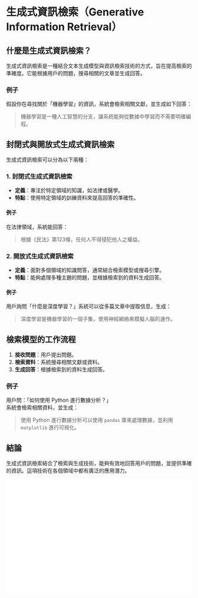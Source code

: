 # 生成式資訊檢索（Generative Information Retrieval）

## 什麼是生成式資訊檢索？
生成式資訊檢索是一種結合文本生成模型與資訊檢索技術的方式，旨在提高檢索的準確度。它能根據用戶的問題，搜尋相關的文章並生成回答。

### 例子
假設你在尋找關於「機器學習」的資訊，系統會檢索相關文獻，並生成如下回答：
> 機器學習是一種人工智慧的分支，讓系統能夠從數據中學習而不需要明確編程。

## 封閉式與開放式生成式資訊檢索
生成式資訊檢索可以分為以下兩種：

### 1. 封閉式生成式資訊檢索
- **定義**：專注於特定領域的知識，如法律或醫學。
- **特點**：使用特定領域的訓練資料來提高回答的準確性。
  
#### 例子
在法律領域，系統能回答：
> 根據《民法》第123條，任何人不得侵犯他人之權益。

### 2. 開放式生成式資訊檢索
- **定義**：面對多個領域的知識問答，通常結合檢索模型或搜尋引擎。
- **特點**：能夠處理多種主題的問題，並根據檢索到的資料生成回答。

#### 例子
用戶詢問「什麼是深度學習？」系統可以從多篇文章中提取信息，生成：
> 深度學習是機器學習的一個子集，使用神經網絡來模擬人腦的運作。

## 檢索模型的工作流程
1. **接收問題**：用戶提出問題。
2. **檢索資料**：系統搜尋相關文獻或資料。
3. **生成回答**：根據檢索到的資料生成回答。

### 例子
用戶問：「如何使用 Python 進行數據分析？」  
系統會檢索相關資料，並生成：
> 使用 Python 進行數據分析可以使用 `pandas` 庫來處理數據，並利用 `matplotlib` 進行可視化。

## 結論
生成式資訊檢索結合了檢索與生成技術，能夠有效地回答用戶的問題，並提供準確的資訊。這項技術在各個領域中都有廣泛的應用潛力。

![總結圖](https://github.com/greengarden0925/LLMtutorial/blob/main/Images/1.png)

